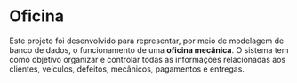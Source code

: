 # Oficina
Este projeto foi desenvolvido para representar, por meio de modelagem de banco de dados, o funcionamento de uma **oficina mecânica**.   O sistema tem como objetivo organizar e controlar todas as informações relacionadas aos clientes, veículos, defeitos, mecânicos, pagamentos e entregas.  

